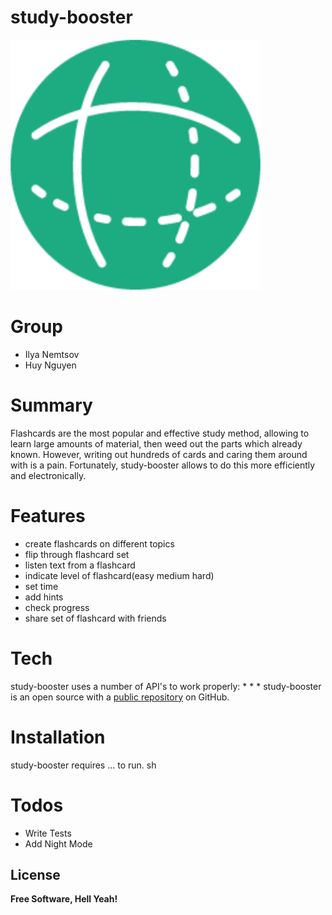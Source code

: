 # study-booster
![](study-booster.png)

# Group
* Ilya Nemtsov
* Huy Nguyen

# Summary
Flashcards are the most popular and effective study method, allowing to learn large amounts of material, then weed out the parts which already known. However, writing out hundreds of cards and caring them around with is a pain. Fortunately, study-booster allows to do this more efficiently and electronically.

# Features
 - create flashcards on different topics
 - flip through flashcard set
 - listen text from a flashcard
 - indicate level of flashcard(easy medium hard)
 - set time
 - add hints
 - check progress
 - share set of flashcard with friends

# Tech
study-booster uses a number of API's to work properly:
*
*
*
study-booster is an open source with a [public repository](https://github.com/inemtsov/study-booste)
on GitHub.

# Installation
study-booster requires ... to run.
sh

# Todos
- Write Tests
- Add Night Mode

License
----
**Free Software, Hell Yeah!**
